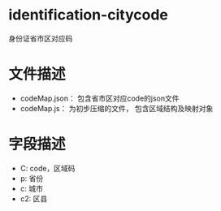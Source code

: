 # identification-citycode
身份证省市区对应码

# 文件描述
- codeMap.json： 包含省市区对应code的json文件
- codeMap.js： 为初步压缩的文件， 包含区域结构及映射对象

# 字段描述
- C: code，区域码
- p: 省份
- c: 城市
- c2: 区县
  
